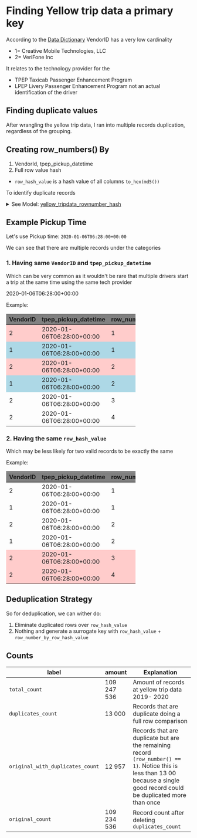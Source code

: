 # Finding Yellow trip data a primary key

According to the [Data Dictionary](https://www.nyc.gov/assets/tlc/downloads/pdf/data_dictionary_trip_records_yellow.pdf) VendorID has a very low cardinality 
* 1= Creative Mobile Technologies, LLC
* 2= VeriFone Inc

It relates to the technology provider for the 
* TPEP Taxicab Passenger Enhancement Program
* LPEP Livery Passenger Enhancement Program
not an actual identification of the driver

## Finding duplicate values
After wrangling the yellow trip data, I ran into multiple records duplication, regardless of the grouping.


## Creating row_numbers() By
1. VendorId, tpep_pickup_datetime
2. Full row value hash
* `row_hash_value` is a hash value of all columns `to_hex(md5())`

To identify duplicate records


<details>
    <summary>
        See Model: <a href="04-analytics-engineering/dbt_cloud/models/raw/yellow_tripdata_rownumber_hash.sql">yellow_tripdata_rownumber_hash</a>
    </summary>

```sql
    with row_numbered_by_row_hash as (
        with row_numbered as (
            select *,        
            {{ dbt_utils.generate_surrogate_key([            
                'VendorID',
                'tpep_pickup_datetime',
                'tpep_dropoff_datetime',
                'passenger_count',
                'trip_distance',
                'RatecodeID',
                'store_and_fwd_flag',
                'PULocationID',
                'DOLocationID',
                'payment_type',
                'fare_amount',
                'extra',
                'mta_tax',
                'tip_amount',
                'tolls_amount',
                'improvement_surcharge',
                'total_amount',
                'congestion_surcharge',
                'airport_fee'
                ])}} as row_hash_value,
            row_number() 
                over ( 
                    partition by  y.VendorID, y.tpep_pickup_datetime 
                    order by y.tpep_pickup_datetime
                ) as rn    
            from {{ref("raw_yellow_tripdata_all")}} y
        )
        select *,
        row_number() over (
            partition by row_hash_value
        ) as rn_hash
        from row_numbered
    )
    select * from row_numbered_by_row_hash
```    
</details>

## Example Pickup Time
Let's use Pickup time: `2020-01-06T06:28:00+00:00`

We can see that there are multiple records under the categories

### 1.  Having same `VendorID` and `tpep_pickup_datetime `

Which can be very common as it wouldn't be rare that multiple drivers start a trip at the same time using the same tech provider

2020-01-06T06:28:00+00:00

Example:

<style>

    .myCustomColorVendorPickupDateDuplicate {
        width: 70%;
        text-align: center;
    }
    .myCustomColorVendorPickupDateDuplicate th {
        background: grey;
        word-wrap: break-word;
        text-align: center;
    }
    .myCustomColorVendorPickupDateDuplicate tr:first-child { background: #FFCCCB; }
    .myCustomColorVendorPickupDateDuplicate tr:nth-child(2) { background: #add8e6; }
    .myCustomColorVendorPickupDateDuplicate tr:nth-child(3){ background: #FFCCCB; }
    .myCustomColorVendorPickupDateDuplicate tr:nth-child(4) { background: #add8e6; }    


    .myCustomColorRowHashDuplicate {
        width: 70%;
        text-align: center;
    }
    .myCustomColorRowHashDuplicate th {
        background: grey;
        word-wrap: break-word;
        text-align: center;
    }
    
    .myCustomColorRowHashDuplicate tr:nth-child(5){ background: #FFCCCB; }
    .myCustomColorRowHashDuplicate tr:nth-child(6) { background: #FFCCCB; }    
    
</style>

<div class="myCustomColorVendorPickupDateDuplicate">

|VendorID|tpep_pickup_datetime     |row_number_by_vendor_pickup|row_hash_value|row_number_by_row_hash_value|tpep_dropoff_datetime|passenger_count|trip_distance|RatecodeID|store_and_fwd_flag|PULocationID|DOLocationID|payment_type|fare_amount|extra|mta_tax|tip_amount|tolls_amount|improvement_surcharge|total_amount           |congestion_surcharge            |airport_fee|source_table|
|--------|-------------------------|---------------------------|--------------|----------------------------|---------------------|---------------|-------------|----------|------------------|------------|------------|------------|-----------|-----|-------|----------|------------|---------------------|-----------------------|--------------------------------|-----------|------------|
|2       |2020-01-06T06:28:00+00:00|1                          |74a09c99f42d6f2c95af6f7dfc6cbfca|1                           |2020-01-06T06:31:09+00:00|1              |0.7          |1         |N                 |142         |230         |1           |4.5        |0.0  |0.5    |1.56      |0.0         |0.3                  |9.36                   |2.5                             |           |yellow_tripdata_2020_01|
|1       |2020-01-06T06:28:00+00:00|1                          |79a63061a644ff6dcbea6fd0fb42591f|1                           |2020-01-06T06:47:02+00:00|1              |8.3          |1         |N                 |262         |138         |1           |25.0       |2.5  |0.5    |6.85      |6.12        |0.3                  |41.27                  |2.5                             |           |yellow_tripdata_2020_01|
|2       |2020-01-06T06:28:00+00:00|2                          |79838f78a4edae07dd129c6f5f96f321|1                           |2020-01-06T06:34:55+00:00|1              |1.11         |1         |N                 |48          |161         |1           |6.5        |0.0  |0.5    |0.98      |0.0         |0.3                  |10.78                  |2.5                             |           |yellow_tripdata_2020_01|
|1       |2020-01-06T06:28:00+00:00|2                          |da0a646c48dbe14c5bd5ad1e55c3fafd|1                           |2020-01-06T06:33:07+00:00|1              |0.8          |1         |N                 |229         |161         |1           |5.5        |2.5  |0.5    |0.7       |0.0         |0.3                  |9.5                    |2.5                             |           |yellow_tripdata_2020_01|
|2       |2020-01-06T06:28:00+00:00|3                          |9bc3b6d92cb5196cf5b6535c257573bb|1                           |2020-01-06T06:47:00+00:00|               |6.42         |          |                  |78          |74          |0           |18.19      |2.75 |0.5    |0.0       |6.12        |0.3                  |27.86                  |                                |           |yellow_tripdata_2020_01|
|2       |2020-01-06T06:28:00+00:00|4                          |9bc3b6d92cb5196cf5b6535c257573bb|2                           |2020-01-06T06:47:00+00:00|               |6.42         |          |                  |78          |74          |0           |18.19      |2.75 |0.5    |0.0       |6.12        |0.3                  |27.86                  |                                |           |yellow_tripdata_2020_01|

</div>

### 2. Having the same `row_hash_value`

Which may be less likely for two valid records to be exactly the same

Example: 

<div class="myCustomColorRowHashDuplicate">

|VendorID|tpep_pickup_datetime     |row_number_by_vendor_pickup|row_hash_value|row_number_by_row_hash_value|tpep_dropoff_datetime|passenger_count|trip_distance|RatecodeID|store_and_fwd_flag|PULocationID|DOLocationID|payment_type|fare_amount|extra|mta_tax|tip_amount|tolls_amount|improvement_surcharge|total_amount           |congestion_surcharge            |airport_fee|source_table|
|--------|-------------------------|---------------------------|--------------|----------------------------|---------------------|---------------|-------------|----------|------------------|------------|------------|------------|-----------|-----|-------|----------|------------|---------------------|-----------------------|--------------------------------|-----------|------------|
|2       |2020-01-06T06:28:00+00:00|1                          |74a09c99f42d6f2c95af6f7dfc6cbfca|1                           |2020-01-06T06:31:09+00:00|1              |0.7          |1         |N                 |142         |230         |1           |4.5        |0.0  |0.5    |1.56      |0.0         |0.3                  |9.36                   |2.5                             |           |yellow_tripdata_2020_01|
|1       |2020-01-06T06:28:00+00:00|1                          |79a63061a644ff6dcbea6fd0fb42591f|1                           |2020-01-06T06:47:02+00:00|1              |8.3          |1         |N                 |262         |138         |1           |25.0       |2.5  |0.5    |6.85      |6.12        |0.3                  |41.27                  |2.5                             |           |yellow_tripdata_2020_01|
|2       |2020-01-06T06:28:00+00:00|2                          |79838f78a4edae07dd129c6f5f96f321|1                           |2020-01-06T06:34:55+00:00|1              |1.11         |1         |N                 |48          |161         |1           |6.5        |0.0  |0.5    |0.98      |0.0         |0.3                  |10.78                  |2.5                             |           |yellow_tripdata_2020_01|
|1       |2020-01-06T06:28:00+00:00|2                          |da0a646c48dbe14c5bd5ad1e55c3fafd|1                           |2020-01-06T06:33:07+00:00|1              |0.8          |1         |N                 |229         |161         |1           |5.5        |2.5  |0.5    |0.7       |0.0         |0.3                  |9.5                    |2.5                             |           |yellow_tripdata_2020_01|
|2       |2020-01-06T06:28:00+00:00|3                          |9bc3b6d92cb5196cf5b6535c257573bb|1                           |2020-01-06T06:47:00+00:00|               |6.42         |          |                  |78          |74          |0           |18.19      |2.75 |0.5    |0.0       |6.12        |0.3                  |27.86                  |                                |           |yellow_tripdata_2020_01|
|2       |2020-01-06T06:28:00+00:00|4                          |9bc3b6d92cb5196cf5b6535c257573bb|2                           |2020-01-06T06:47:00+00:00|               |6.42         |          |                  |78          |74          |0           |18.19      |2.75 |0.5    |0.0       |6.12        |0.3                  |27.86                  |                                |           |yellow_tripdata_2020_01|

</div>


## Deduplication Strategy
So for deduplication, we can wither do:
1. Eliminate duplicated rows over `row_hash_value`
2. Nothing and generate a surrogate key with `row_hash_value` + `row_number_by_row_hash_value`

## Counts
|label|amount|Explanation|
|-----|------|-----------|
|`total_count`| 109 247 536| Amount of records at yellow trip data 2019- 2020            |
|`duplicates_count`|13 000 | Records that are duplicate doing a full row comparison           |
|`original_with_duplicates_count`|12 957 |  Records that are duplicate but are the remaining record `(row_number() == 1)`. Notice this is less than 13 00 because a single good record could be duplicated more than once         |
|`original_count`|109 234 536| Record count after deleting `duplicates_count`            |
